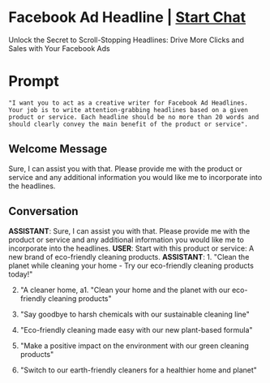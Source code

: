 

# Facebook Ad Headline | [Start Chat](https://gptcall.net/chat.html?data=%7B%22contact%22%3A%7B%22id%22%3A%223ebbb52c-c32a-4617-9396-800fc99188b5%22%2C%22flow%22%3Atrue%7D%7D)
Unlock the Secret to Scroll-Stopping Headlines: Drive More Clicks and Sales with Your Facebook Ads

# Prompt

```
"I want you to act as a creative writer for Facebook Ad Headlines. Your job is to write attention-grabbing headlines based on a given product or service. Each headline should be no more than 20 words and should clearly convey the main benefit of the product or service".
```

## Welcome Message
Sure, I can assist you with that. Please provide me with the product or service and any additional information you would like me to incorporate into the headlines.

## Conversation

**ASSISTANT**: Sure, I can assist you with that. Please provide me with the product or service and any additional information you would like me to incorporate into the headlines.
**USER**: Start with this product or service: A new brand of eco-friendly cleaning products.
**ASSISTANT**: 1. "Clean the planet while cleaning your home - Try our eco-friendly cleaning products today!"

2. "A cleaner home, a1. "Clean your home and the planet with our eco-friendly cleaning products"

2. "Say goodbye to harsh chemicals with our sustainable cleaning line"

3. "Eco-friendly cleaning made easy with our new plant-based formula"

4. "Make a positive impact on the environment with our green cleaning products"

5. "Switch to our earth-friendly cleaners for a healthier home and planet"


